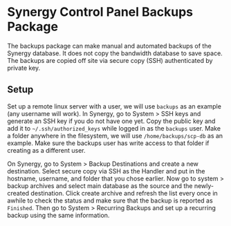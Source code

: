 # Synergy Control Panel Backups Package
The backups package can make manual and automated backups of the Synergy database. It does not copy the bandwidth database to save space. The backups are copied off site via secure copy (SSH) authenticated by private key.

## Setup
Set up a remote linux server with a user, we will use `backups` as an example (any username will work). In Synergy, go to System > SSH keys and generate an SSH key if you do not have one yet. Copy the public key and add it to `~/.ssh/authorized_keys` while logged in as the `backups` user. Make a folder anywhere in the filesystem, we will use `/home/backups/scp-db` as an example. Make sure the backups user has write access to that folder if creating as a different user. 

On Synergy, go to System > Backup Destinations and create a new destination. Select secure copy via SSH as the Handler and put in the hostname, username, and folder that you chose earlier. Now go to system > backup archives and select main database as the source and the newly-created destination. Click create archive and refresh the list every once in awhile to check the status and make sure that the backup is reported as `Finished`. Then go to System > Recurring Backups  and set up a recurring backup using the same information. 
